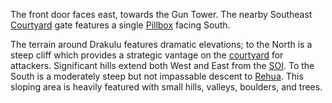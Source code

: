 The front door faces east, towards the Gun Tower. The nearby Southeast
[Courtyard](../locations/Courtyard.md) gate features a single
[Pillbox](../locations/Pillbox.md) facing South.

The terrain around Drakulu features dramatic elevations; to the North is a steep
cliff which provides a strategic vantage on the
[courtyard](../locations/Courtyard.md) for attackers. Significant hills extend
both West and East from the [SOI](../locations/Sphere_of_Influence.md). To the
South is a moderately steep but not impassable descent to [Rehua](Rehua.md).
This sloping area is heavily featured with small hills, valleys, boulders, and
trees.

<!--[Category:Facilities](Category:Facilities.md)-->
